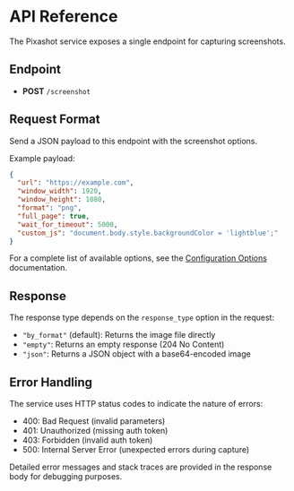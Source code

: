 # API Reference

The Pixashot service exposes a single endpoint for capturing screenshots.

## Endpoint

- **POST** `/screenshot`

## Request Format

Send a JSON payload to this endpoint with the screenshot options.

Example payload:

```json
{
  "url": "https://example.com",
  "window_width": 1920,
  "window_height": 1080,
  "format": "png",
  "full_page": true,
  "wait_for_timeout": 5000,
  "custom_js": "document.body.style.backgroundColor = 'lightblue';"
}
```

For a complete list of available options, see the [Configuration Options](configuration.md) documentation.

## Response

The response type depends on the `response_type` option in the request:

- `"by_format"` (default): Returns the image file directly
- `"empty"`: Returns an empty response (204 No Content)
- `"json"`: Returns a JSON object with a base64-encoded image

## Error Handling

The service uses HTTP status codes to indicate the nature of errors:

- 400: Bad Request (invalid parameters)
- 401: Unauthorized (missing auth token)
- 403: Forbidden (invalid auth token)
- 500: Internal Server Error (unexpected errors during capture)

Detailed error messages and stack traces are provided in the response body for debugging purposes.